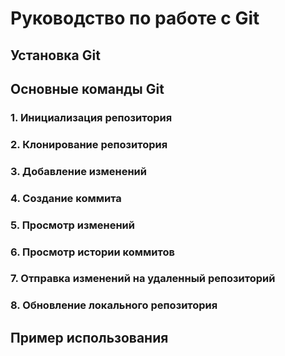 # Руководство по работе с Git

## Установка Git

## Основные команды Git

### 1. Инициализация репозитория

### 2. Клонирование репозитория

### 3. Добавление изменений

### 4. Создание коммита

### 5. Просмотр изменений

### 6. Просмотр истории коммитов

### 7. Отправка изменений на удаленный репозиторий

### 8. Обновление локального репозитория

## Пример использования
